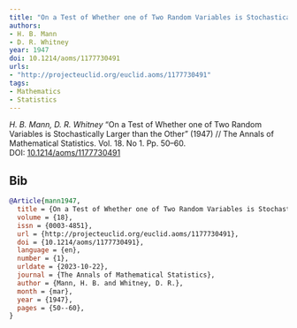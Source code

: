 ```yaml
---
title: "On a Test of Whether one of Two Random Variables is Stochastically Larger than the Other"
authors:
- H. B. Mann
- D. R. Whitney
year: 1947
doi: 10.1214/aoms/1177730491
urls:
- "http://projecteuclid.org/euclid.aoms/1177730491"
tags:
- Mathematics
- Statistics
---
```


<i>H. B. Mann, D. R. Whitney</i> <span title="">“On a Test of Whether one of Two Random Variables is Stochastically Larger than the Other”</span> (1947) // The Annals of Mathematical Statistics. Vol.&nbsp;18. No&nbsp;1. Pp.&nbsp;50–60. DOI:&nbsp;<a href='https://doi.org/10.1214/aoms/1177730491'>10.1214/aoms/1177730491</a>

## Bib

```bib
@Article{mann1947,
  title = {On a Test of Whether one of Two Random Variables is Stochastically Larger than the Other},
  volume = {18},
  issn = {0003-4851},
  url = {http://projecteuclid.org/euclid.aoms/1177730491},
  doi = {10.1214/aoms/1177730491},
  language = {en},
  number = {1},
  urldate = {2023-10-22},
  journal = {The Annals of Mathematical Statistics},
  author = {Mann, H. B. and Whitney, D. R.},
  month = {mar},
  year = {1947},
  pages = {50--60},
}
```
